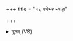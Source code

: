 +++
title = "१६ गणेभ्यः स्वाहा"

+++
<details><summary>मूलम् (VS)</summary>

ग॒णेभ्यः॒ स्वाहा॑ ॥
</details>